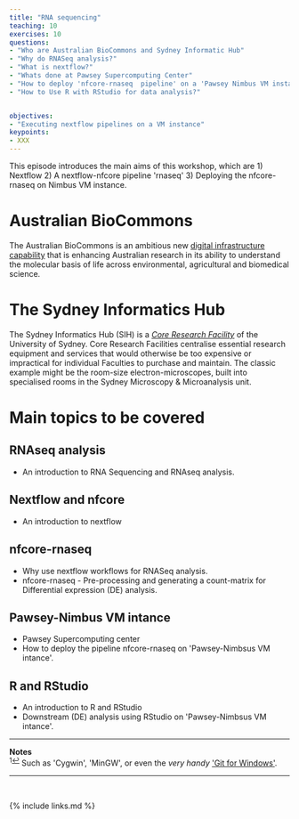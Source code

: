 ```yaml
---
title: "RNA sequencing"
teaching: 10
exercises: 10
questions:
- "Who are Australian BioCommons and Sydney Informatic Hub"
- "Why do RNASeq analysis?"
- "What is nextflow?"  
- "Whats done at Pawsey Supercomputing Center"
- "How to deploy 'nfcore-rnaseq  pipeline' on a 'Pawsey Nimbus VM instance'"
- "How to Use R with RStudio for data analysis?" 


objectives:
- "Executing nextflow pipelines on a VM instance"
keypoints:
- XXX
---
```



This episode introduces the main aims of this workshop, which are 1) Nextflow 2) A nextflow-nfcore pipeline 'rnaseq' 3) Deploying the nfcore-rnaseq on Nimbus VM instance.


# Australian BioCommons
The Australian BioCommons is an ambitious new [digital infrastructure capability](https://www.biocommons.org.au/) that is enhancing Australian research in its ability to understand the molecular basis of life across environmental, agricultural and biomedical science. 

# The Sydney Informatics Hub
The Sydney Informatics Hub (SIH) is a _[Core Research Facility](https://sydney.edu.au/research/facilities.html)_ of the University of Sydney. Core Research Facilities centralise essential research equipment and services that would otherwise be too expensive or impractical for individual Faculties to purchase and maintain. The classic example might be the room-size electron-microscopes, built into specialised rooms in the Sydney Microscopy & Microanalysis unit.


# Main topics to be covered 

## RNAseq analysis
- An introduction to RNA Sequencing and RNAseq analysis.

## Nextflow and nfcore
- An introduction to nextflow 

## nfcore-rnaseq
- Why use nextflow workflows for RNASeq analysis.
- nfcore-rnaseq - Pre-processing and generating a count-matrix for Differential expression (DE) analysis.

## Pawsey-Nimbus VM intance
- Pawsey Supercomputing center
- How to deploy the pipeline nfcore-rnaseq on 'Pawsey-Nimbsus VM intance'.

## R and RStudio 
- An introduction to R and RStudio
- Downstream (DE) analysis using RStudio on 'Pawsey-Nimbsus VM intance'.


___
**Notes**   
<sup id="f1">1[↩](#a1)</sup> Such as 'Cygwin', 'MinGW', or even the _very handy_ ['Git for Windows'](https://gitforwindows.org/).

___
<br>



{% include links.md %}
